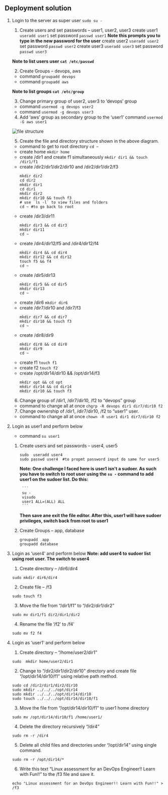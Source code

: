 ## Deployment solution
1. Login to the server as super user `sudo su -`
    1. Create users and set passwords – user1, user2, user3 
    create user1 `useradd user1`
    set password `passwd user1`
    **Note this prompts you to type in the new password for the user**
    create user2 `useradd user2`
    set password `passwd user2`
    create user3 `useradd user3`
    set password `passwd user3`

    **Note to list users user `cat /etc/passwd`**

    2. Create Groups – devops, aws
    - command `groupadd devops`
    - command `groupadd aws`

    **Note to list groups `cat /etc/group`**  

    3. Change primary group of user2, user3 to ‘devops’ group
    - command `usermod -g devops user2`
    - command `usermod -g devops user3`

    4. Add ‘aws’ group as secondary group to the ‘user1’
    command `usermod -G aws user1`

    ![file structure]()

    5. Create the file and directory structure shown in the above diagram.
    - command to get to root directory `cd ~`
    - create home `mkdir home`
    - create /dir1 and create f1 simultaneously `mkdir dir1 && touch /dir1/f1`
    - create /dir2/dir1/dir2/dir10  and /dir2/dir1/dir2/f3
        ```
        mkdir dir2
        cd dir2
        mkdir dir1
        cd dir1
        mkdir dir2
        mkdir dir10 && touch f3
        # use `ls -l` to view files and folders
        cd ~ #to go back to root
        ```
    - create /dir3/dir11
        ```
        mkdir dir3 && cd dir3
        mkdir dir11
        cd ~
        ```
    - create /dir4/dir12/f5 and /dir4/dir12/f4
        ```
        mkdir dir4 && cd dir4
        mkdir dir12 && cd dir12
        touch f5 && f4
        cd ~
        ```
    - create /dir5/dir13
        ```
        mkdir dir5 && cd dir5
        mkdir dir13
        cd ~
        ```
    - create /dir6 `mkdir dir6`
    - create /dir7/dir10 and /dir7/f3
        ```
        mkdir dir7 && cd dir7
        mkdir dir10 && touch f3
        cd ~
        ```
    - create /dir8/dir9
        ```
        mkdir dir8 && cd dir8
        mkdir dir9
        cd ~
        ```
    - create f1 `touch f1`
    - create f2 `touch f2`
    - create /opt/dir14/dir10 && /opt/dir14/f3
        ```
        mkdir opt && cd opt
        mkdir dir14 && cd dir14
        mkdir dir10 && touch f3
        ```
    6. Change group of /dir1, /dir7/dir10, /f2 to “devops” group
    - command to change all at once `chgrp -R devops dir1 dir7/dir10 f2`
    7. Change ownership of /dir1, /dir7/dir10, /f2 to “user1” user.
    - command to change all at once `chown -R user1 dir1 dir7/dir10 f2`

2. Login as user1 and perform below 
    - command `su user1`
    1. Create users and set passwords – user4, user5
        ```
        sudo  useradd user4
        sudo passwd user4  #to propmt password input do same for user5
        ```
        **Note: One challenge I faced here is user1 isn't a sudoer. As such you have to switch to root user using the `su -` command to add user1 on the sudoer list. Do this:**

            ```
            su -
            visudo
            user1 ALL=(ALL) ALL
            ```
        **Then save ane exit the file editor. After this, user1 will have sudoer privileges, switch back from root to user1**
    2. Create Groups – app, database
        ```
        groupadd  app
        groupadd database
        ```

3. Login as ‘user4’ and perform below
    **Note: add user4 to sudoer list using root user. The switch to user4**
    1. Create directory – /dir6/dir4
    ```
    sudo mkdir dir6/dir4
    ```
    2. Create file – /f3
    ```
    sudo touch f3
    ```
    3. Move the file from “/dir1/f1” to “/dir2/dir1/dir2”
    ```
    sudo mv dir1/f1 dir2/dir1/dir2
    ```
    4. Rename the file ‘/f2′ to /f4’
    ```
    sudo mv f2 f4
    ```
4. Login as ‘user1’ and perform below
    1. Create directory – “/home/user2/dir1”
    ```
    sudo  mkdir home/user2/dir1
    ```
    2. Change to “/dir2/dir1/dir2/dir10” directory and create file “/opt/dir14/dir10/f1” using relative path method.
    ```
    sudo cd /dir2/dir1/dir2/dir10
    sudo mkdir ../../../opt/dir14
    sudo mkdir ../../../opt/dir14/dir10
    sudo touch ../../../opt/dir14/dir10/f1
    ```

    3. Move the file from “/opt/dir14/dir10/f1” to  user1 home directory
    ```
    sudo mv /opt/dir14/dir10/f1 /home/user1/
    ```
    4. Delete the directory recursively “/dir4”
    ```
    sudo rm -r /dir4
    ```
    5. Delete all child files and directories under “/opt/dir14” using single command.
    ```
    sudo rm -r /opt/dir14/*
    ```
    6. Write this text “Linux assessment for an DevOps Engineer!! Learn with Fun!!” to the /f3 file and save it.
    ```
    echo "Linux assessment for an DevOps Engineer!! Learn with Fun!!" > /f3
    ```